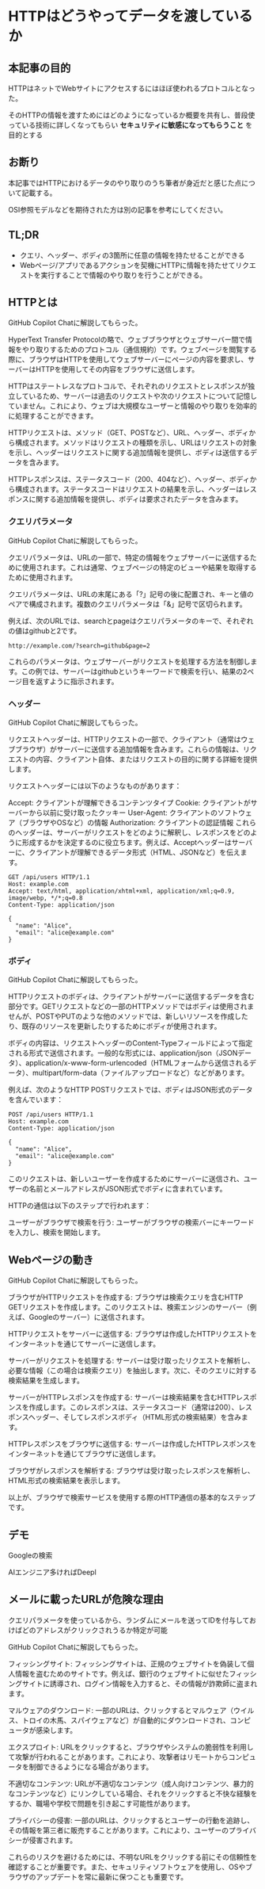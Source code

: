 # HTTPはどうやってデータを渡しているか

## 本記事の目的

HTTPはネットでWebサイトにアクセスするにはほぼ使われるプロトコルとなった。

そのHTTPの情報を渡すためにはどのようになっているか概要を共有し、普段使っている技術に詳しくなってもらい **セキュリティに敏感になってもらうこと** を目的とする

## お断り

本記事ではHTTPにおけるデータのやり取りのうち筆者が身近だと感じた点について記載する。

OSI参照モデルなどを期待された方は別の記事を参考にしてください。

## TL;DR

- クエリ、ヘッダー、ボディの3箇所に任意の情報を持たせることができる
- Webページ/アプリであるアクションを契機にHTTPに情報を持たせてリクエストを実行することで情報のやり取りを行うことができる。

## HTTPとは

GitHub Copilot Chatに解説してもらった。

HyperText Transfer Protocolの略で、ウェブブラウザとウェブサーバー間で情報をやり取りするためのプロトコル（通信規約）です。ウェブページを閲覧する際に、ブラウザはHTTPを使用してウェブサーバーにページの内容を要求し、サーバーはHTTPを使用してその内容をブラウザに送信します。

HTTPはステートレスなプロトコルで、それぞれのリクエストとレスポンスが独立しているため、サーバーは過去のリクエストや次のリクエストについて記憶していません。これにより、ウェブは大規模なユーザーと情報のやり取りを効率的に処理することができます。

HTTPリクエストは、メソッド（GET、POSTなど）、URL、ヘッダー、ボディから構成されます。メソッドはリクエストの種類を示し、URLはリクエストの対象を示し、ヘッダーはリクエストに関する追加情報を提供し、ボディは送信するデータを含みます。

HTTPレスポンスは、ステータスコード（200、404など）、ヘッダー、ボディから構成されます。ステータスコードはリクエストの結果を示し、ヘッダーはレスポンスに関する追加情報を提供し、ボディは要求されたデータを含みます。

### クエリパラメータ

GitHub Copilot Chatに解説してもらった。

クエリパラメータは、URLの一部で、特定の情報をウェブサーバーに送信するために使用されます。これは通常、ウェブページの特定のビューや結果を取得するために使用されます。

クエリパラメータは、URLの末尾にある「?」記号の後に配置され、キーと値のペアで構成されます。複数のクエリパラメータは「&」記号で区切られます。

例えば、次のURLでは、searchとpageはクエリパラメータのキーで、それぞれの値はgithubと2です。

```
http://example.com/?search=github&page=2
```

これらのパラメータは、ウェブサーバーがリクエストを処理する方法を制御します。この例では、サーバーはgithubというキーワードで検索を行い、結果の2ページ目を返すように指示されます。

### ヘッダー

GitHub Copilot Chatに解説してもらった。

リクエストヘッダーは、HTTPリクエストの一部で、クライアント（通常はウェブブラウザ）がサーバーに送信する追加情報を含みます。これらの情報は、リクエストの内容、クライアント自体、またはリクエストの目的に関する詳細を提供します。

リクエストヘッダーには以下のようなものがあります：

Accept: クライアントが理解できるコンテンツタイプ
Cookie: クライアントがサーバーから以前に受け取ったクッキー
User-Agent: クライアントのソフトウェア（ブラウザやOSなど）の情報
Authorization: クライアントの認証情報
これらのヘッダーは、サーバーがリクエストをどのように解釈し、レスポンスをどのように形成するかを決定するのに役立ちます。例えば、Acceptヘッダーはサーバーに、クライアントが理解できるデータ形式（HTML、JSONなど）を伝えます。

```
GET /api/users HTTP/1.1
Host: example.com
Accept: text/html, application/xhtml+xml, application/xml;q=0.9, image/webp, */*;q=0.8
Content-Type: application/json

{
  "name": "Alice",
  "email": "alice@example.com"
}
```

### ボディ

GitHub Copilot Chatに解説してもらった。

HTTPリクエストのボディは、クライアントがサーバーに送信するデータを含む部分です。GETリクエストなどの一部のHTTPメソッドではボディは使用されませんが、POSTやPUTのような他のメソッドでは、新しいリソースを作成したり、既存のリソースを更新したりするためにボディが使用されます。

ボディの内容は、リクエストヘッダーのContent-Typeフィールドによって指定される形式で送信されます。一般的な形式には、application/json（JSONデータ）、application/x-www-form-urlencoded（HTMLフォームから送信されるデータ）、multipart/form-data（ファイルアップロードなど）などがあります。

例えば、次のようなHTTP POSTリクエストでは、ボディはJSON形式のデータを含んでいます：

```
POST /api/users HTTP/1.1
Host: example.com
Content-Type: application/json

{
  "name": "Alice",
  "email": "alice@example.com"
}
```

このリクエストは、新しいユーザーを作成するためにサーバーに送信され、ユーザーの名前とメールアドレスがJSON形式でボディに含まれています。

HTTPの通信は以下のステップで行われます：

ユーザーがブラウザで検索を行う: ユーザーがブラウザの検索バーにキーワードを入力し、検索を開始します。

## Webページの動き

GitHub Copilot Chatに解説してもらった。

ブラウザがHTTPリクエストを作成する: ブラウザは検索クエリを含むHTTP GETリクエストを作成します。このリクエストは、検索エンジンのサーバー（例えば、Googleのサーバー）に送信されます。

HTTPリクエストをサーバーに送信する: ブラウザは作成したHTTPリクエストをインターネットを通じてサーバーに送信します。

サーバーがリクエストを処理する: サーバーは受け取ったリクエストを解析し、必要な情報（この場合は検索クエリ）を抽出します。次に、そのクエリに対する検索結果を生成します。

サーバーがHTTPレスポンスを作成する: サーバーは検索結果を含むHTTPレスポンスを作成します。このレスポンスは、ステータスコード（通常は200）、レスポンスヘッダー、そしてレスポンスボディ（HTML形式の検索結果）を含みます。

HTTPレスポンスをブラウザに送信する: サーバーは作成したHTTPレスポンスをインターネットを通じてブラウザに送信します。

ブラウザがレスポンスを解析する: ブラウザは受け取ったレスポンスを解析し、HTML形式の検索結果を表示します。

以上が、ブラウザで検索サービスを使用する際のHTTP通信の基本的なステップです。


## デモ

Googleの検索

AIエンジニア多ければDeepl

## メールに載ったURLが危険な理由

クエリパラメータを使っているから、ランダムにメールを送ってIDを付与しておけばどのアドレスがクリックされうるか特定が可能

GitHub Copilot Chatに解説してもらった。

フィッシングサイト: フィッシングサイトは、正規のウェブサイトを偽装して個人情報を盗むためのサイトです。例えば、銀行のウェブサイトに似せたフィッシングサイトに誘導され、ログイン情報を入力すると、その情報が詐欺師に盗まれます。

マルウェアのダウンロード: 一部のURLは、クリックするとマルウェア（ウイルス、トロイの木馬、スパイウェアなど）が自動的にダウンロードされ、コンピュータが感染します。

エクスプロイト: URLをクリックすると、ブラウザやシステムの脆弱性を利用して攻撃が行われることがあります。これにより、攻撃者はリモートからコンピュータを制御できるようになる場合があります。

不適切なコンテンツ: URLが不適切なコンテンツ（成人向けコンテンツ、暴力的なコンテンツなど）にリンクしている場合、それをクリックすると不快な経験をするか、職場や学校で問題を引き起こす可能性があります。

プライバシーの侵害: 一部のURLは、クリックするとユーザーの行動を追跡し、その情報を第三者に販売することがあります。これにより、ユーザーのプライバシーが侵害されます。

これらのリスクを避けるためには、不明なURLをクリックする前にその信頼性を確認することが重要です。また、セキュリティソフトウェアを使用し、OSやブラウザのアップデートを常に最新に保つことも重要です。
